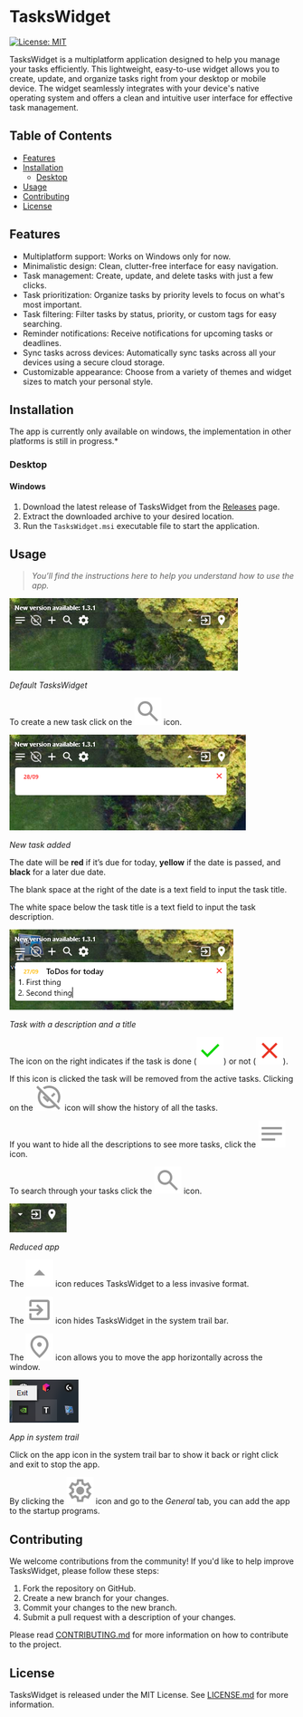 TasksWidget
===========

[![License: MIT](https://img.shields.io/badge/License-MIT-green.svg)](https://opensource.org/licenses/MIT)

TasksWidget is a multiplatform application designed to help you manage your tasks efficiently. This lightweight, easy-to-use widget allows you to create, update, and organize tasks right from your desktop or mobile device. The widget seamlessly integrates with your device's native operating system and offers a clean and intuitive user interface for effective task management.

Table of Contents
-----------------

* [Features](#features)
* [Installation](#installation)
    * [Desktop](#desktop)
* [Usage](#usage)
* [Contributing](#contributing)
* [License](#license)

Features
--------

* Multiplatform support: Works on Windows only for now.
* Minimalistic design: Clean, clutter-free interface for easy navigation.
* Task management: Create, update, and delete tasks with just a few clicks.
* Task prioritization: Organize tasks by priority levels to focus on what's most important.
* Task filtering: Filter tasks by status, priority, or custom tags for easy searching.
* Reminder notifications: Receive notifications for upcoming tasks or deadlines.
* Sync tasks across devices: Automatically sync tasks across all your devices using a secure cloud storage.
* Customizable appearance: Choose from a variety of themes and widget sizes to match your personal style.

Installation
------------

The app is currently only available on windows, the implementation in other platforms is still in progress.* 

### Desktop

#### Windows

1.  Download the latest release of TasksWidget from the [Releases](https://github.com/elfefe/TasksWidget/releases) page.
2.  Extract the downloaded archive to your desired location.
3.  Run the `TasksWidget.msi` executable file to start the application.

Usage
-----

> *You’ll find the instructions here to help you understand how to use the app.*

![image.png](./medias/image.png)

*Default TasksWidget*

To create a new task click on the ![add](./medias/search_24dp_999999_FILL0_wght400_GRAD0_opsz24%20(1).svg) icon.

![](./medias/Capture%20d%E2%80%99%C3%A9cran%202024-09-28%20195256.png)

*New task added*

The date will be **red** if it’s due for today, **yellow** if the date is passed, and **black** for a later due date.

The blank space at the right of the date is a text field to input the task title.

The white space below the task title is a text field to input the task description.

![](./medias/Capture%20d%E2%80%99%C3%A9cran%202024-09-28%20200003.png)

*Task with a description and a title*

The icon on the right indicates if the task is done (![done](./medias/check_24dp_0ED600_FILL0_wght400_GRAD0_opsz24.svg)) or not (![undone](./medias/close_24dp_EA3323_FILL0_wght400_GRAD0_opsz24.svg)).

If this icon is clicked the task will be removed from the active tasks. Clicking on the ![history](./medias/unpublished_24dp_999999_FILL0_wght400_GRAD0_opsz24.svg) icon will show the history of all the tasks.

If you want to hide all the descriptions to see more tasks, click the ![description](./medias/notes_24dp_999999_FILL0_wght400_GRAD0_opsz24.svg) icon.

To search through your tasks click the ![search](./medias/search_24dp_999999_FILL0_wght400_GRAD0_opsz24.svg) icon.

![](./medias/Capture%20d%E2%80%99%C3%A9cran%202024-09-28%20201232.png)

*Reduced app*

The ![reduce](./medias/arrow_drop_up_24dp_999999_FILL0_wght400_GRAD0_opsz24.svg) icon reduces TasksWidget to a less invasive format.

The ![hide](./medias/exit_to_app_24dp_999999_FILL0_wght400_GRAD0_opsz24.svg) icon hides TasksWidget in the system trail bar.

The ![location](./medias/location_on_24dp_999999_FILL0_wght400_GRAD0_opsz24.svg) icon allows you to move the app horizontally across the window.

![](./medias/Capture%20d%E2%80%99%C3%A9cran%202024-09-28%20201346.png)

*App in system trail*

Click on the app icon in the system trail bar to show it back or right click and exit to stop the app.

By clicking the ![settings](./medias/settings_24dp_999999_FILL0_wght400_GRAD0_opsz24.svg) icon and go to the *General* tab, you can add the app to the startup programs.

Contributing
------------

We welcome contributions from the community! If you'd like to help improve TasksWidget, please follow these steps:

1.  Fork the repository on GitHub.
2.  Create a new branch for your changes.
3.  Commit your changes to the new branch.
4.  Submit a pull request with a description of your changes.

Please read [CONTRIBUTING.md](CONTRIBUTING.md) for more information on how to contribute to the project.

License
-------

TasksWidget is released under the MIT License. See [LICENSE.md](LICENSE.md) for more information.